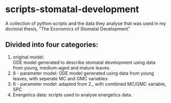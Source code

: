 # scripts-stomatal-development
A collection of python scripts and the data they analyse that was used in my doctoral thesis, "The Economics of Stomatal Development"

## Divided into four categories:
1. original model:  
        ODE model generated to describe stomatal development using data from young, medium-aged and mature leaves.
2. 8 - parameter model:
        ODE model generated using data from young leaves, with seperate MC and GMC variables
3. 6 - parameter model:
        adapted from 2., with combined MC/GMC variable, SPC
4. Energetics data:
       scripts used to analyse energetics data.
